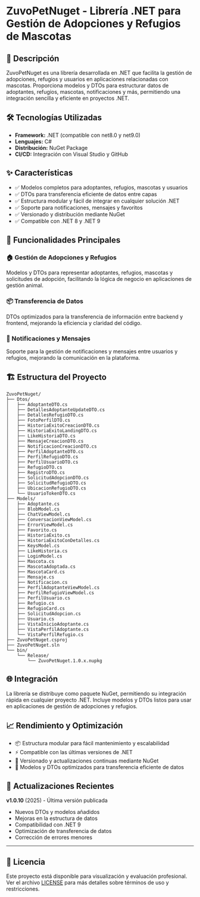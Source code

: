 # ZuvoPetNuget - Librería .NET para Gestión de Adopciones y Refugios de Mascotas

## 🚀 Descripción

ZuvoPetNuget es una librería desarrollada en .NET que facilita la gestión de adopciones, refugios y usuarios en aplicaciones relacionadas con mascotas. Proporciona modelos y DTOs para estructurar datos de adoptantes, refugios, mascotas, notificaciones y más, permitiendo una integración sencilla y eficiente en proyectos .NET.

## 🛠️ Tecnologías Utilizadas

- **Framework:** .NET (compatible con net8.0 y net9.0)
- **Lenguajes:** C#
- **Distribución:** NuGet Package
- **CI/CD:** Integración con Visual Studio y GitHub

## ✨ Características

- ✅ Modelos completos para adoptantes, refugios, mascotas y usuarios
- ✅ DTOs para transferencia eficiente de datos entre capas
- ✅ Estructura modular y fácil de integrar en cualquier solución .NET
- ✅ Soporte para notificaciones, mensajes y favoritos
- ✅ Versionado y distribución mediante NuGet
- ✅ Compatible con .NET 8 y .NET 9

## 📱 Funcionalidades Principales

### 🏠 Gestión de Adopciones y Refugios
Modelos y DTOs para representar adoptantes, refugios, mascotas y solicitudes de adopción, facilitando la lógica de negocio en aplicaciones de gestión animal.

### 📦 Transferencia de Datos
DTOs optimizados para la transferencia de información entre backend y frontend, mejorando la eficiencia y claridad del código.

### 🔔 Notificaciones y Mensajes
Soporte para la gestión de notificaciones y mensajes entre usuarios y refugios, mejorando la comunicación en la plataforma.

## 🏗️ Estructura del Proyecto

```
ZuvoPetNuget/
├── Dtos/
│   ├── AdoptanteDTO.cs
│   ├── DetallesAdoptanteUpdateDTO.cs
│   ├── DetallesRefugioDTO.cs
│   ├── FotoPerfilDTO.cs
│   ├── HistoriaExitoCreacionDTO.cs
│   ├── HistoriaExitoLandingDTO.cs
│   ├── LikeHistoriaDTO.cs
│   ├── MensajeCreacionDTO.cs
│   ├── NotificacionCreacionDTO.cs
│   ├── PerfilAdoptanteDTO.cs
│   ├── PerfilRefugioDTO.cs
│   ├── PerfilUsuarioDTO.cs
│   ├── RefugioDTO.cs
│   ├── RegistroDTO.cs
│   ├── SolicitudAdopcionDTO.cs
│   ├── SolicitudRefugioDTO.cs
│   ├── UbicacionRefugioDTO.cs
│   └── UsuarioTokenDTO.cs
├── Models/
│   ├── Adoptante.cs
│   ├── BlobModel.cs
│   ├── ChatViewModel.cs
│   ├── ConversacionViewModel.cs
│   ├── ErrorViewModel.cs
│   ├── Favorito.cs
│   ├── HistoriaExito.cs
│   ├── HistoriaExitoConDetalles.cs
│   ├── KeysModel.cs
│   ├── LikeHistoria.cs
│   ├── LoginModel.cs
│   ├── Mascota.cs
│   ├── MascotaAdoptada.cs
│   ├── MascotaCard.cs
│   ├── Mensaje.cs
│   ├── Notificacion.cs
│   ├── PerfilAdoptanteViewModel.cs
│   ├── PerfilRefugioViewModel.cs
│   ├── PerfilUsuario.cs
│   ├── Refugio.cs
│   ├── RefugioCard.cs
│   ├── SolicitudAdopcion.cs
│   ├── Usuario.cs
│   ├── VistaInicioAdoptante.cs
│   ├── VistaPerfilAdoptante.cs
│   └── VistaPerfilRefugio.cs
├── ZuvoPetNuget.csproj
├── ZuvoPetNuget.sln
└── bin/
    └── Release/
        └── ZuvoPetNuget.1.0.x.nupkg
```

## 🌐 Integración

La librería se distribuye como paquete NuGet, permitiendo su integración rápida en cualquier proyecto .NET. Incluye modelos y DTOs listos para usar en aplicaciones de gestión de adopciones y refugios.

## 📈 Rendimiento y Optimización

- 📦 Estructura modular para fácil mantenimiento y escalabilidad
- ⚡ Compatible con las últimas versiones de .NET
- 🔄 Versionado y actualizaciones continuas mediante NuGet
- 🎨 Modelos y DTOs optimizados para transferencia eficiente de datos

## 🔄 Actualizaciones Recientes

**v1.0.10** (2025) - Última versión publicada
- Nuevos DTOs y modelos añadidos
- Mejoras en la estructura de datos
- Compatibilidad con .NET 9
- Optimización de transferencia de datos
- Corrección de errores menores

---

## 📄 Licencia

Este proyecto está disponible para visualización y evaluación profesional. Ver el archivo [LICENSE](LICENSE) para más detalles sobre términos de uso y restricciones.